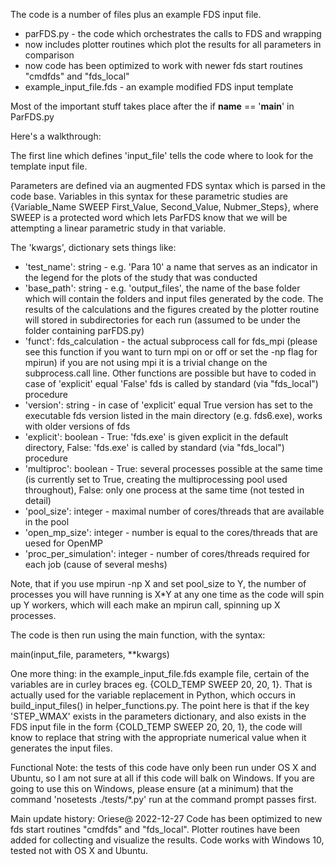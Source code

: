 The code is a number of files plus an example FDS input file. 

 - parFDS.py - the code which orchestrates the calls to FDS and wrapping
 - now includes plotter routines which plot the results for all parameters in comparison
 - now code has been optimized to work with newer fds start routines "cmdfds" and "fds_local"
 - example_input_file.fds - an example modified FDS input template

Most of the important stuff takes place after the if __name__ == '__main__' in ParFDS.py 

Here's a walkthrough: 

The first line which defines 'input_file' tells the code where to look for the template input file.

Parameters are defined via an augmented FDS syntax which is parsed in the code base. Variables in this syntax for these parametric studies are {Variable_Name SWEEP First_Value, Second_Value, Nubmer_Steps}, where SWEEP is a protected word which lets ParFDS know that we will be attempting a linear parametric study in that variable.

The 'kwargs', dictionary sets things like: 

 - 'test_name': string - e.g. 'Para 10' a name that serves as an indicator in the legend for the plots of the study that was conducted
 - 'base_path': string - e.g. 'output_files',  the name of the base folder which will contain the folders and input files generated by the code. The results of the calculations and the figures created by the plotter routine will stored in subdirectories for each run (assumed to be under the folder containing parFDS.py)
 - 'funct': fds_calculation - the actual subprocess call for fds_mpi (please see this function if you want to turn mpi on or off or set the -np flag for mpirun) if you are not using mpi it is a trivial change on the subprocess.call line. Other functions are possible but have to coded in case of 'explicit' equal 'False' fds is called by standard (via "fds_local") procedure
 - 'version': string - in case of 'explicit' equal True version has set to the executable fds version listed in the main directory (e.g. fds6.exe), works with older versions of fds
 - 'explicit': boolean -
    True: 'fds.exe' is given explicit in the default directory,
    False: 'fds.exe' is called by standard (via "fds_local") procedure
 - 'multiproc': boolean -
    True: several processes possible at the same time (is currently set to True, creating the multiprocessing pool used throughout),
    False: only one process at the same time (not tested in detail) 
 - 'pool_size': integer -
    maximal number of cores/threads that are available in the pool
 - 'open_mp_size': integer - number is equal to the cores/threads that are uesed for OpenMP
 - 'proc_per_simulation': integer - number of cores/threads required for each job (cause of several meshs)

Note, that if you use mpirun -np X and set pool_size to Y, the number of processes you will have running is X*Y at any one time as the code will spin up Y workers, which will each make an mpirun call, spinning up X processes. 

The code is then run using the main function, with the syntax:

main(input_file, parameters, **kwargs)

One more thing: in the example_input_file.fds example file, certain of the variables are in curley braces eg. {COLD_TEMP SWEEP 20, 20, 1}. That is actually used for the variable replacement in Python, which occurs in build_input_files() in helper_functions.py. The point here is that if the key 'STEP_WMAX' exists in the parameters dictionary, and also exists in the FDS input file in the form {COLD_TEMP SWEEP 20, 20, 1}, the code will know to replace that string with the appropriate numerical value when it generates the input files. 

Functional Note: the tests of this code have only been run under OS X and Ubuntu, so I am not sure at all if this code will balk on Windows. If you are going to use this on Windows, please ensure (at a minimum) that the command 'nosetests ./tests/*.py' run at the command prompt passes first. 

Main update history: 
Oriese@ 2022-12-27
Code has been optimized to new fds start routines "cmdfds" and "fds_local".
Plotter routines have been added for collecting and visualize the results.
Code works with Windows 10, tested not with OS X and Ubuntu.

